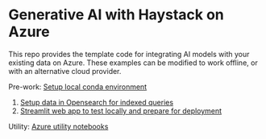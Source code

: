 # Generative AI with Haystack on Azure

This repo provides the template code for integrating AI models with your existing data on Azure. 
These examples can be modified to work offline, or with an alternative cloud provider.  

Pre-work: [Setup local conda environment](./setup/README.md)
1. [Setup data in Opensearch for indexed queries](haystack_azure.ipynb)
2. [Streamlit web app to test locally and prepare for deployment](./azure-app/README.md) 

Utility: [Azure utility notebooks](./azure-utils/README.md)


